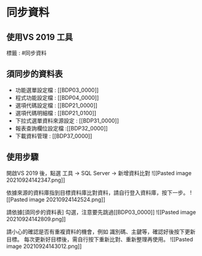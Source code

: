 # 同步資料

## 使用VS 2019 工具
標籤 : #同步資料

## 須同步的資料表
-  功能選單設定檔 : [[BDP03_0000]]
-  程式功能設定檔 : [[BDP04_0000]]
-  選項代碼設定檔 : [[BDP21_0000]]
-  選項代碼明細檔 : [[BDP21_0100]]
-  下拉式選單資料來源設定 : [[BDP31_0000]]
-  報表查詢欄位設定檔 :[[BDP32_0000]]
-  下載資料管理 : [[BDP37_0000]]

## 使用步驟
開啟VS 2019 後，點選 工具 -> SQL Server -> 新增資料比對
![[Pasted image 20210924142347.png]]

依據來源的資料庫指到目標資料庫比對資料，請自行登入資料庫，按下一步。
![[Pasted image 20210924142524.png]]

請依據[須同步的資料表] 勾選，注意要先跳過[[BDP03_0000]]
![[Pasted image 20210924142809.png]]

請小心的確認是否有重複資料的機會，例如 識別碼、主鍵等，確認好後按下更新目標。
每次更新好目標後，需自行按下重新比對、重新整理再使用。
![[Pasted image 20210924143012.png]]




